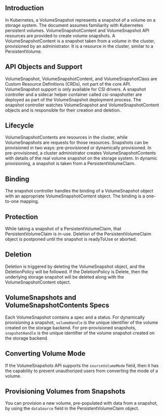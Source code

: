 ## Introduction
In Kubernetes, a VolumeSnapshot represents a snapshot of a volume on a storage system. The document assumes familiarity with Kubernetes persistent volumes. VolumeSnapshotContent and VolumeSnapshot API resources are provided to create volume snapshots. A VolumeSnapshotContent is a snapshot taken from a volume in the cluster, provisioned by an administrator. It is a resource in the cluster, similar to a PersistentVolume.


## API Objects and Support
VolumeSnapshot, VolumeSnapshotContent, and VolumeSnapshotClass are Custom Resource Definitions (CRDs), not part of the core API. VolumeSnapshot support is only available for CSI drivers. A snapshot controller and a sidecar helper container called csi-snapshotter are deployed as part of the VolumeSnapshot deployment process. The snapshot controller watches VolumeSnapshot and VolumeSnapshotContent objects and is responsible for their creation and deletion.


## Lifecycle
VolumeSnapshotContents are resources in the cluster, while VolumeSnapshots are requests for those resources. Snapshots can be provisioned in two ways: pre-provisioned or dynamically provisioned. In pre-provisioned, a cluster administrator creates VolumeSnapshotContents with details of the real volume snapshot on the storage system. In dynamic provisioning, a snapshot is taken from a PersistentVolumeClaim.


## Binding
The snapshot controller handles the binding of a VolumeSnapshot object with an appropriate VolumeSnapshotContent object. The binding is a one-to-one mapping.


## Protection
While taking a snapshot of a PersistentVolumeClaim, that PersistentVolumeClaim is in-use. Deletion of the PersistentVolumeClaim object is postponed until the snapshot is readyToUse or aborted.


## Deletion
Deletion is triggered by deleting the VolumeSnapshot object, and the DeletionPolicy will be followed. If the DeletionPolicy is Delete, then the underlying storage snapshot will be deleted along with the VolumeSnapshotContent object.


## VolumeSnapshots and VolumeSnapshotContents Specs
Each VolumeSnapshot contains a spec and a status. For dynamically provisioning a snapshot, `volumeHandle` is the unique identifier of the volume created on the storage backend. For pre-provisioned snapshots, `snapshotHandle` is the unique identifier of the volume snapshot created on the storage backend.


## Converting Volume Mode
If the VolumeSnapshots API supports the `sourceVolumeMode` field, then it has the capability to prevent unauthorized users from converting the mode of a volume.


## Provisioning Volumes from Snapshots
You can provision a new volume, pre-populated with data from a snapshot, by using the `dataSource` field in the PersistentVolumeClaim object.
